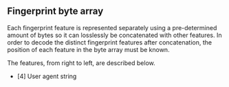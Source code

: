 ## Fingerprint byte array

Each fingerprint feature is represented separately
using a pre-determined amount of bytes
so it can losslessly be concatenated with other features.
In order to decode the distinct fingerprint features
after concatenation,
the position of each feature in the byte array must be known.

The features, from right to left, are described below.

- [4] User agent string
